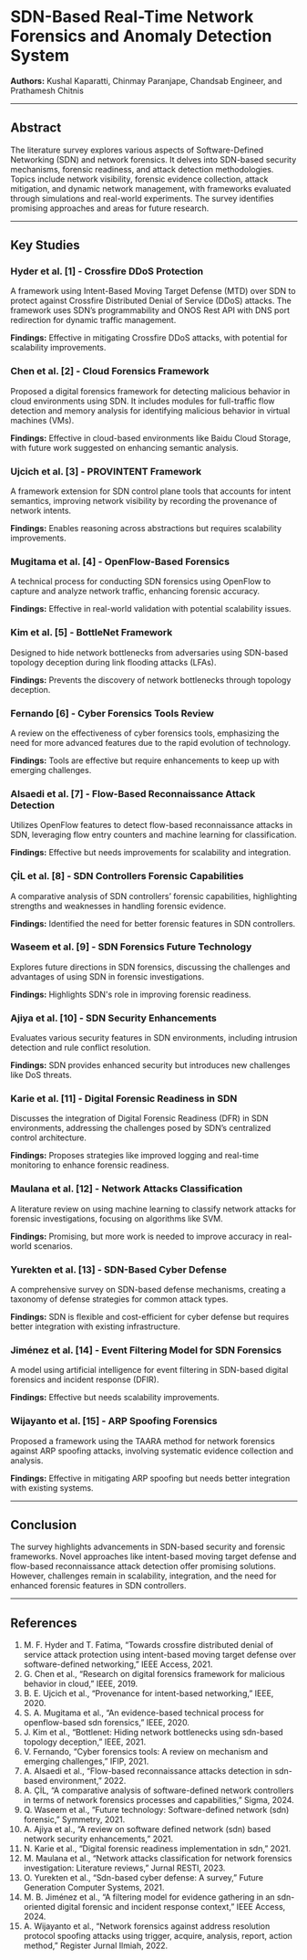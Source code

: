 # SDN-Based Real-Time Network Forensics and Anomaly Detection System

**Authors:** Kushal Kaparatti, Chinmay Paranjape, Chandsab Engineer, and Prathamesh Chitnis

---

## Abstract

The literature survey explores various aspects of Software-Defined Networking (SDN) and network forensics. It delves into SDN-based security mechanisms, forensic readiness, and attack detection methodologies. Topics include network visibility, forensic evidence collection, attack mitigation, and dynamic network management, with frameworks evaluated through simulations and real-world experiments. The survey identifies promising approaches and areas for future research.

---

## Key Studies

### Hyder et al. [1] - Crossfire DDoS Protection

A framework using Intent-Based Moving Target Defense (MTD) over SDN to protect against Crossfire Distributed Denial of Service (DDoS) attacks. The framework uses SDN’s programmability and ONOS Rest API with DNS port redirection for dynamic traffic management.

**Findings:** Effective in mitigating Crossfire DDoS attacks, with potential for scalability improvements.

### Chen et al. [2] - Cloud Forensics Framework

Proposed a digital forensics framework for detecting malicious behavior in cloud environments using SDN. It includes modules for full-traffic flow detection and memory analysis for identifying malicious behavior in virtual machines (VMs).

**Findings:** Effective in cloud-based environments like Baidu Cloud Storage, with future work suggested on enhancing semantic analysis.

### Ujcich et al. [3] - PROVINTENT Framework

A framework extension for SDN control plane tools that accounts for intent semantics, improving network visibility by recording the provenance of network intents.

**Findings:** Enables reasoning across abstractions but requires scalability improvements.

### Mugitama et al. [4] - OpenFlow-Based Forensics

A technical process for conducting SDN forensics using OpenFlow to capture and analyze network traffic, enhancing forensic accuracy.

**Findings:** Effective in real-world validation with potential scalability issues.

### Kim et al. [5] - BottleNet Framework

Designed to hide network bottlenecks from adversaries using SDN-based topology deception during link flooding attacks (LFAs).

**Findings:** Prevents the discovery of network bottlenecks through topology deception.

### Fernando [6] - Cyber Forensics Tools Review

A review on the effectiveness of cyber forensics tools, emphasizing the need for more advanced features due to the rapid evolution of technology.

**Findings:** Tools are effective but require enhancements to keep up with emerging challenges.

### Alsaedi et al. [7] - Flow-Based Reconnaissance Attack Detection

Utilizes OpenFlow features to detect flow-based reconnaissance attacks in SDN, leveraging flow entry counters and machine learning for classification.

**Findings:** Effective but needs improvements for scalability and integration.

### ÇİL et al. [8] - SDN Controllers Forensic Capabilities

A comparative analysis of SDN controllers’ forensic capabilities, highlighting strengths and weaknesses in handling forensic evidence.

**Findings:** Identified the need for better forensic features in SDN controllers.

### Waseem et al. [9] - SDN Forensics Future Technology

Explores future directions in SDN forensics, discussing the challenges and advantages of using SDN in forensic investigations.

**Findings:** Highlights SDN's role in improving forensic readiness.

### Ajiya et al. [10] - SDN Security Enhancements

Evaluates various security features in SDN environments, including intrusion detection and rule conflict resolution.

**Findings:** SDN provides enhanced security but introduces new challenges like DoS threats.

### Karie et al. [11] - Digital Forensic Readiness in SDN

Discusses the integration of Digital Forensic Readiness (DFR) in SDN environments, addressing the challenges posed by SDN’s centralized control architecture.

**Findings:** Proposes strategies like improved logging and real-time monitoring to enhance forensic readiness.

### Maulana et al. [12] - Network Attacks Classification

A literature review on using machine learning to classify network attacks for forensic investigations, focusing on algorithms like SVM.

**Findings:** Promising, but more work is needed to improve accuracy in real-world scenarios.

### Yurekten et al. [13] - SDN-Based Cyber Defense

A comprehensive survey on SDN-based defense mechanisms, creating a taxonomy of defense strategies for common attack types.

**Findings:** SDN is flexible and cost-efficient for cyber defense but requires better integration with existing infrastructure.

### Jiménez et al. [14] - Event Filtering Model for SDN Forensics

A model using artificial intelligence for event filtering in SDN-based digital forensics and incident response (DFIR).

**Findings:** Effective but needs scalability improvements.

### Wijayanto et al. [15] - ARP Spoofing Forensics

Proposed a framework using the TAARA method for network forensics against ARP spoofing attacks, involving systematic evidence collection and analysis.

**Findings:** Effective in mitigating ARP spoofing but needs better integration with existing systems.

---

## Conclusion

The survey highlights advancements in SDN-based security and forensic frameworks. Novel approaches like intent-based moving target defense and flow-based reconnaissance attack detection offer promising solutions. However, challenges remain in scalability, integration, and the need for enhanced forensic features in SDN controllers.

---

## References

1. M. F. Hyder and T. Fatima, “Towards crossfire distributed denial of service attack protection using intent-based moving target defense over software-defined networking,” IEEE Access, 2021.
2. G. Chen et al., “Research on digital forensics framework for malicious behavior in cloud,” IEEE, 2019.
3. B. E. Ujcich et al., “Provenance for intent-based networking,” IEEE, 2020.
4. S. A. Mugitama et al., “An evidence-based technical process for openflow-based sdn forensics,” IEEE, 2020.
5. J. Kim et al., “Bottlenet: Hiding network bottlenecks using sdn-based topology deception,” IEEE, 2021.
6. V. Fernando, “Cyber forensics tools: A review on mechanism and emerging challenges,” IFIP, 2021.
7. A. Alsaedi et al., “Flow-based reconnaissance attacks detection in sdn-based environment,” 2022.
8. A. ÇİL, “A comparative analysis of software-defined network controllers in terms of network forensics processes and capabilities,” Sigma, 2024.
9. Q. Waseem et al., “Future technology: Software-defined network (sdn) forensic,” Symmetry, 2021.
10. A. Ajiya et al., “A review on software defined network (sdn) based network security enhancements,” 2021.
11. N. Karie et al., “Digital forensic readiness implementation in sdn,” 2021.
12. M. Maulana et al., “Network attacks classification for network forensics investigation: Literature reviews,” Jurnal RESTI, 2023.
13. O. Yurekten et al., “Sdn-based cyber defense: A survey,” Future Generation Computer Systems, 2021.
14. M. B. Jiménez et al., “A filtering model for evidence gathering in an sdn-oriented digital forensic and incident response context,” IEEE Access, 2024.
15. A. Wijayanto et al., “Network forensics against address resolution protocol spoofing attacks using trigger, acquire, analysis, report, action method,” Register Jurnal Ilmiah, 2022.